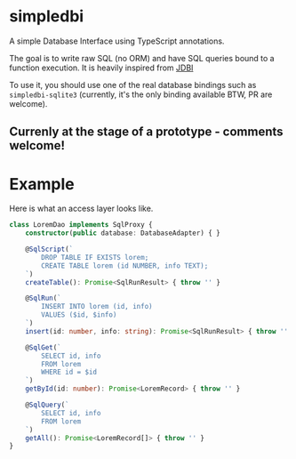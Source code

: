 # simpledbi
A simple Database Interface using TypeScript annotations.

The goal is to write raw SQL (no ORM) and have SQL queries bound to a function execution. It is heavily inspired from [JDBI](http://jdbi.org/)

To use it, you should use one of the real database bindings such as `simpledbi-sqlite3`
(currently, it's the only binding available BTW, PR are welcome).

## Currenly at the stage of a prototype - comments welcome!

# Example

Here is what an access layer looks like.

```TypeScript
class LoremDao implements SqlProxy {
    constructor(public database: DatabaseAdapter) { }

    @SqlScript(`
        DROP TABLE IF EXISTS lorem;
        CREATE TABLE lorem (id NUMBER, info TEXT);
    `)
    createTable(): Promise<SqlRunResult> { throw '' }

    @SqlRun(`
        INSERT INTO lorem (id, info)
        VALUES ($id, $info)
    `)
    insert(id: number, info: string): Promise<SqlRunResult> { throw '' }

    @SqlGet(`
        SELECT id, info
        FROM lorem
        WHERE id = $id
    `)
    getById(id: number): Promise<LoremRecord> { throw '' }

    @SqlQuery(`
        SELECT id, info
        FROM lorem
    `)
    getAll(): Promise<LoremRecord[]> { throw '' }
}

```
